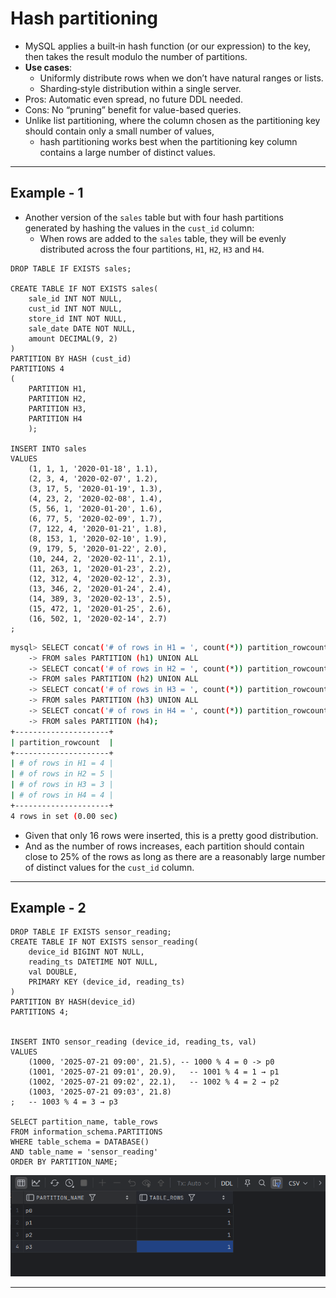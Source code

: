 # Hash partitioning

- MySQL applies a built‑in hash function (or our expression) to the key, then takes the result modulo the number of partitions.
- **Use cases**:
  - Uniformly distribute rows when we don’t have natural ranges or lists.
  - Sharding‑style distribution within a single server.
- Pros: Automatic even spread, no future DDL needed.
- Cons: No “pruning” benefit for value-based queries.
- Unlike list partitioning, where the column chosen as the partitioning key should contain only a small number of values, 
  - hash partitioning works best when the partitioning key column contains a large number of distinct values.


---

## Example - 1

- Another version of the `sales` table but with four hash partitions generated by hashing the values in the `cust_id` column:
  - When rows are added to the `sales` table, they will be evenly distributed across the four partitions, `H1`, `H2`, `H3` and `H4`.

```mysql
DROP TABLE IF EXISTS sales;

CREATE TABLE IF NOT EXISTS sales(
    sale_id INT NOT NULL,
    cust_id INT NOT NULL,
    store_id INT NOT NULL,
    sale_date DATE NOT NULL,
    amount DECIMAL(9, 2)
)
PARTITION BY HASH (cust_id)
PARTITIONS 4
(
    PARTITION H1,
    PARTITION H2,
    PARTITION H3,
    PARTITION H4
    );

INSERT INTO sales
VALUES
    (1, 1, 1, '2020-01-18', 1.1),
    (2, 3, 4, '2020-02-07', 1.2),
    (3, 17, 5, '2020-01-19', 1.3),
    (4, 23, 2, '2020-02-08', 1.4),
    (5, 56, 1, '2020-01-20', 1.6),
    (6, 77, 5, '2020-02-09', 1.7),
    (7, 122, 4, '2020-01-21', 1.8),
    (8, 153, 1, '2020-02-10', 1.9),
    (9, 179, 5, '2020-01-22', 2.0),
    (10, 244, 2, '2020-02-11', 2.1),
    (11, 263, 1, '2020-01-23', 2.2),
    (12, 312, 4, '2020-02-12', 2.3),
    (13, 346, 2, '2020-01-24', 2.4),
    (14, 389, 3, '2020-02-13', 2.5),
    (15, 472, 1, '2020-01-25', 2.6),
    (16, 502, 1, '2020-02-14', 2.7)
;
```

```bash
mysql> SELECT concat('# of rows in H1 = ', count(*)) partition_rowcount
    -> FROM sales PARTITION (h1) UNION ALL
    -> SELECT concat('# of rows in H2 = ', count(*)) partition_rowcount
    -> FROM sales PARTITION (h2) UNION ALL
    -> SELECT concat('# of rows in H3 = ', count(*)) partition_rowcount
    -> FROM sales PARTITION (h3) UNION ALL
    -> SELECT concat('# of rows in H4 = ', count(*)) partition_rowcount
    -> FROM sales PARTITION (h4);
+---------------------+
| partition_rowcount  |
+---------------------+
| # of rows in H1 = 4 |
| # of rows in H2 = 5 |
| # of rows in H3 = 3 |
| # of rows in H4 = 4 |
+---------------------+
4 rows in set (0.00 sec)
```

- Given that only 16 rows were inserted, this is a pretty good distribution.
- And as the number of rows increases, each partition should contain close to 25% of the rows as long as there are a reasonably large number of distinct values for the `cust_id` column.

---

## Example - 2

```mysql
DROP TABLE IF EXISTS sensor_reading;
CREATE TABLE IF NOT EXISTS sensor_reading(
    device_id BIGINT NOT NULL,
    reading_ts DATETIME NOT NULL,
    val DOUBLE,
    PRIMARY KEY (device_id, reading_ts)
)
PARTITION BY HASH(device_id)
PARTITIONS 4;


INSERT INTO sensor_reading (device_id, reading_ts, val)
VALUES
    (1000, '2025-07-21 09:00', 21.5), -- 1000 % 4 = 0 -> p0
    (1001, '2025-07-21 09:01', 20.9),   -- 1001 % 4 = 1 → p1
    (1002, '2025-07-21 09:02', 22.1),   -- 1002 % 4 = 2 → p2
    (1003, '2025-07-21 09:03', 21.8)
;   -- 1003 % 4 = 3 → p3

SELECT partition_name, table_rows
FROM information_schema.PARTITIONS
WHERE table_schema = DATABASE()
AND table_name = 'sensor_reading'
ORDER BY PARTITION_NAME;
```

![1.3_Result](Imgs/1.3_Result.png)

---


